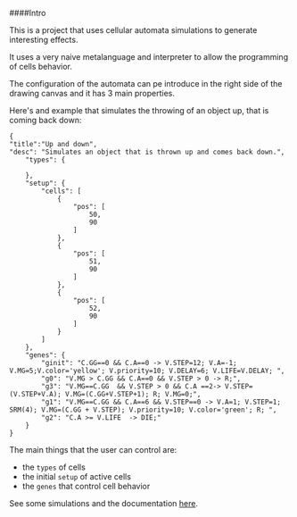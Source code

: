 ####Intro

This is a project that uses cellular automata simulations to generate interesting effects.

It uses a very naive metalanguage and interpreter to allow the programming of cells behavior.

The configuration of the automata can pe introduce in the right side of the drawing canvas and it has 3 main properties.

Here's and example that simulates the throwing of an object up, that is coming back down:

```
{
"title":"Up and down",
"desc": "Simulates an object that is thrown up and comes back down.",
	"types": {
		
	},
	"setup": {
		"cells": [
			{
				"pos": [
					50,
					90
				]
			},
			{
				"pos": [
					51,
					90
				]
			},
			{
				"pos": [
					52,
					90
				]
			}
		]
	},
	"genes": {
		"ginit": "C.GG==0 && C.A==0 -> V.STEP=12; V.A=-1; V.MG=5;V.color='yellow'; V.priority=10; V.DELAY=6; V.LIFE=V.DELAY; ",
		"g0": "V.MG > C.GG && C.A==0 && V.STEP > 0 -> R;",
		"g3": "V.MG==C.GG  && V.STEP > 0 && C.A ==2-> V.STEP=(V.STEP+V.A); V.MG=(C.GG+V.STEP+1); R; V.MG=0;",
		"g1": "V.MG==C.GG && C.A==6 && V.STEP==0 -> V.A=1; V.STEP=1; SRM(4); V.MG=(C.GG + V.STEP); V.priority=10; V.color='green'; R; ",
		"g2": "C.A >= V.LIFE  -> DIE;"
	}
}
```

The main things that the user can control are:

* the `types` of cells
* the initial `setup` of active cells
* the `genes` that control cell behavior


See some simulations and the documentation [here](https://github.com/acionescu/digitalfire/generigorg.html).
